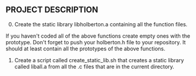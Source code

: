 ## PROJECT DESCRIPTION

0. Create the static library libholberton.a containing all the function files. 

If you haven't coded all of the above functions create empty ones with the prototype. Don't forget to push your holberton.h file to your repository. It should at least contain all the prototypes of the above functions.

1. Create a script called create_static_lib.sh that creates a static library called liball.a from all the .c files that are in the current directory.


